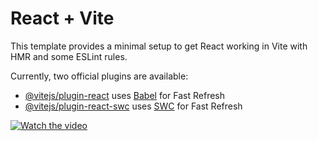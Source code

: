 # React + Vite

This template provides a minimal setup to get React working in Vite with HMR and some ESLint rules.

Currently, two official plugins are available:

- [@vitejs/plugin-react](https://github.com/vitejs/vite-plugin-react/blob/main/packages/plugin-react/README.md) uses [Babel](https://babeljs.io/) for Fast Refresh
- [@vitejs/plugin-react-swc](https://github.com/vitejs/vite-plugin-react-swc) uses [SWC](https://swc.rs/) for Fast Refresh


[![Watch the video](https://jam.dev/c/2e7f6b80-5f83-4c65-a819-0df36f487e3e)](https://jam.dev/c/2e7f6b80-5f83-4c65-a819-0df36f487e3e "Watch the video")

